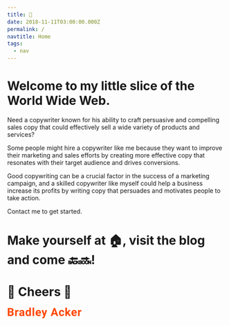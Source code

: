 ```yaml
---
title: 🏡
date: 2018-11-11T03:00:00.000Z
permalink: /
navtitle: Home
tags:
  - nav
---
```

# Welcome to my little slice of the World Wide Web.

Need a copywriter known for his ability to craft persuasive and compelling sales copy that could effectively sell a wide variety of products and services?

Some people might hire a copywriter like me because they want to improve their marketing and sales efforts by creating more effective copy that resonates with their target audience and drives conversions. 

Good copywriting can be a crucial factor in the success of a marketing campaign, and a skilled copywriter like myself could help a business increase its profits by writing copy that persuades and motivates people to take action.

Contact me to get started.

# Make yourself at 🏠, visit the blog and come 🔙🔜!

# 🥃 Cheers 🍻

![Bradley Acker](/static/img/bradley-acker.svg)